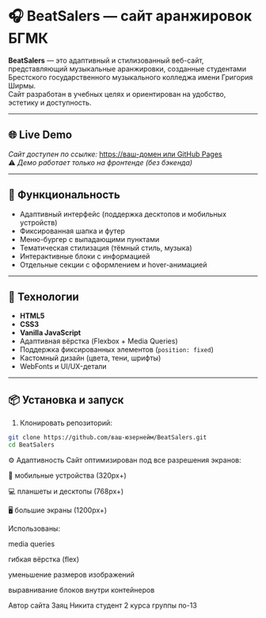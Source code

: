 # 🎧 BeatSalers — сайт аранжировок БГМК

**BeatSalers** — это адаптивный и стилизованный веб-сайт, представляющий музыкальные аранжировки, созданные студентами Брестского государственного музыкального колледжа имени Григория Ширмы.  
Сайт разработан в учебных целях и ориентирован на удобство, эстетику и доступность.

---

## 🌐 Live Demo

_Сайт доступен по ссылке:_ [https://ваш-домен или GitHub Pages](#)  
⚠️ *Демо работает только на фронтенде (без бэкенда)*

---

## 🔧 Функциональность

- Адаптивный интерфейс (поддержка десктопов и мобильных устройств)
- Фиксированная шапка и футер
- Меню-бургер с выпадающими пунктами
- Тематическая стилизация (тёмный стиль, музыка)
- Интерактивные блоки с информацией
- Отдельные секции с оформлением и hover-анимацией

---

## 🧰 Технологии

- **HTML5**
- **CSS3**
- **Vanilla JavaScript**
- Адаптивная вёрстка (Flexbox + Media Queries)
- Поддержка фиксированных элементов (`position: fixed`)
- Кастомный дизайн (цвета, тени, шрифты)
- WebFonts и UI/UX-детали

---

## 📦 Установка и запуск

1. Клонировать репозиторий:

```bash
git clone https://github.com/ваш-юзернейм/BeatSalers.git
cd BeatSalers
```
⚙️ Адаптивность
Сайт оптимизирован под все разрешения экранов:

📱 мобильные устройства (320px+)

💻 планшеты и десктопы (768px+)

🖥️ большие экраны (1200px+)

Использованы:

media queries

гибкая вёрстка (flex)

уменьшение размеров изображений

выравнивание блоков внутри контейнеров

Автор сайта
Заяц Никита
студент 2 курса
группы по-13
